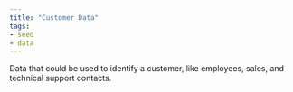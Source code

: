 ```yaml
---
title: "Customer Data"
tags:
- seed
- data
---
```


Data that could be used to identify a customer, like employees, sales, and technical support contacts.